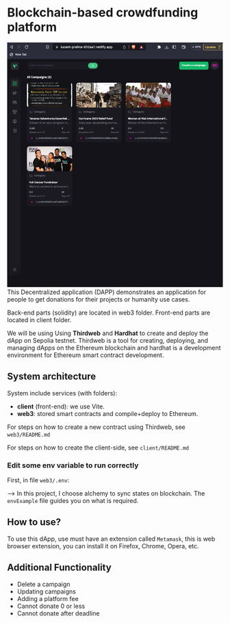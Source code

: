 # Blockchain-based crowdfunding platform

![Project Preview](./client/src/assets/ProjectPreview.png)
This Decentralized application (DAPP) demonstrates an application for people to get donations for their projects or humanity use cases.

Back-end parts (solidity) are located in web3 folder. Front-end parts are located in client folder.

We will be using Using **Thirdweb** and **Hardhat** to create and deploy the dApp on Sepolia testnet. Thirdweb is a tool for creating, deploying, and managing dApps on the Ethereum blockchain and hardhat is a development environment for Ethereum smart contract development.

## System architecture

System include services (with folders):

- **client** (front-end): we use Vite.
- **web3**: stored smart contracts and compile+deploy to Ethereum.

For steps on how to create a new contract using Thirdweb, see `web3/README.md`

For steps on how to create the client-side, see `client/README.md`

### Edit some env variable to run correctly

First, in file `web3/.env`:

--> In this project, I choose alchemy to sync states on blockchain. The `envExample` file guides you on what is required.

## How to use?

To use this dApp, use must have an extension called `Metamask`, this is web browser extension, you can install it on Firefox, Chrome, Opera, etc.

## Additional Functionality

- Delete a campaign
- Updating campaigns
- Adding a platform fee
- Cannot donate 0 or less
- Cannot donate after deadline

